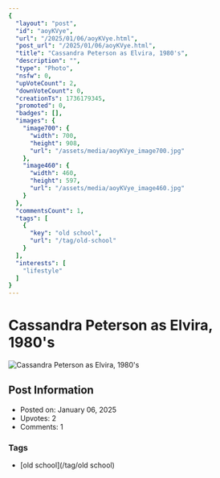 ```yaml
---
{
  "layout": "post",
  "id": "aoyKVye",
  "url": "/2025/01/06/aoyKVye.html",
  "post_url": "/2025/01/06/aoyKVye.html",
  "title": "Cassandra Peterson as Elvira, 1980's",
  "description": "",
  "type": "Photo",
  "nsfw": 0,
  "upVoteCount": 2,
  "downVoteCount": 0,
  "creationTs": 1736179345,
  "promoted": 0,
  "badges": [],
  "images": {
    "image700": {
      "width": 700,
      "height": 908,
      "url": "/assets/media/aoyKVye_image700.jpg"
    },
    "image460": {
      "width": 460,
      "height": 597,
      "url": "/assets/media/aoyKVye_image460.jpg"
    }
  },
  "commentsCount": 1,
  "tags": [
    {
      "key": "old school",
      "url": "/tag/old-school"
    }
  ],
  "interests": [
    "lifestyle"
  ]
}
---
```


# Cassandra Peterson as Elvira, 1980's

![Cassandra Peterson as Elvira, 1980's](/assets/media/aoyKVye_image700.jpg)

## Post Information

- Posted on: January 06, 2025
- Upvotes: 2
- Comments: 1

### Tags

- [old school](/tag/old school)
